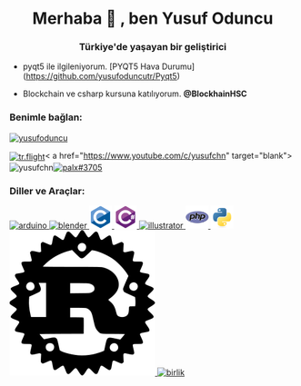 <h1 align="center">Merhaba 👋 , ben Yusuf Oduncu</h1>
<h3 align="center">Türkiye'de yaşayan bir geliştirici</h3>

- pyqt5 ile ilgileniyorum. [PYQT5 Hava Durumu] (https://github.com/yusufoduncutr/Pyqt5)

- Blockchain ve csharp kursuna katılıyorum. **@BlockhainHSC**

<h3 align="left">Benimle bağlan:</h3><p align="left">
<a href="https://twitter.com/yusufoduncu" target="blank"><img align="center" src="https://raw.githubusercontent.com/rahuldkjain/github-profile-readme-generator/master/src/images/icons/Social/twitter.svg" alt="yusufoduncu" height="30" width="40" /></a>

<a href="https://instagram.com/tr.flight" target="blank"><img align="center" src="https://raw.githubusercontent.com/rahuldkjain/github-profile-readme-generator/master/src/images/icons/Social/instagram.svg" alt="tr.flight" height="30" width="40" /></a><
a href="https://www.youtube.com/c/yusufchn" target="blank"><img align="center" src=" https://raw.githubusercontent.com/rahuldkjain/github-profile-readme-generator/master/src/images/icons/Social/youtube.svg" alt="yusufchn" height="30" width="40" /></a><a href="https://discord.gg/palx#3705" target="blank"><img align="center" src="https://raw.githubusercontent.com/rahuldkjain/github-profile-readme-generator/master/src/images/icons/Social/discord.svg" alt="palx#3705" height="30" width="40" /></a>

</p>

<h3 align="left">Diller ve Araçlar:</h3><p align="left">
<a href="https://www.arduino.cc/" target="_blank" rel="noreferrer"> <img src="https://cdn.worldvectorlogo.com/logos/arduino-1.svg" alt="arduino" width="40" height="40"/> </a> <a href="https://www.blender.org/" target="_blank" rel="noreferrer"> <img src="https://download.blender.org/branding/community/blender_community_badge_white.svg" alt="blender" width="40" height="40"/> </a> <a href="https://www.cprogramming.com/" target="_blank" rel="noreferrer"> <img src="https://raw.githubusercontent.com/devicons/devicon/master/icons/c/c-original.svg" alt="c" width="40" height="40"/> </a> <a href="https://www.w3schools.com/cs/" target="_blank" rel="noreferrer"> <img src="https://raw.githubusercontent.com/devicons/devicon/master/icons/csharp/csharp-original.svg" alt="csharp" width="40" height="40"/> </a> <a href="https://www.adobe.com/in/products/illustrator.html" target="_blank" rel="noreferrer"> <img src="https://www.vectorlogo.zone/logos/adobe_illustrator/adobe_illustrator-icon.svg" alt="illustrator" width="40" height="40"/> </a> <a href="https://www.php.net" target="_blank" rel="noreferrer"> <img src="https://raw.githubusercontent.com/devicons/devicon/master/icons/php/php-original.svg" alt="php" width="40" height="40"/> </a> <a href="https://www.python.org" target="_blank" rel="noreferrer"> <img src="https://raw.githubusercontent.com/devicons/devicon/master/icons/python/python-original.svg" alt="python" width="40" height="40"/> </a> <a href="https://www.rust-lang.org" target="_blank" rel="noreferrer"> <img src="https://raw.githubusercontent.com/devicons/devicon/master/icons/rust/rust-plain.svg" alt="pas" genişlik="40" yükseklik="40"/> </a> <a href="https://unity.com/" target="_blank" rel="noreferrer"> <img src="https://www.vectorlogo.zone/logos/unity3d/unity3d-icon.svg" alt="birlik" genişlik="40" yükseklik="40"/> </a> </p>
